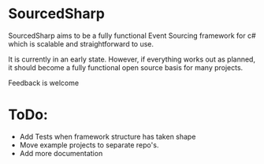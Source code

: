 # SourcedSharp
SourcedSharp aims to be a fully functional Event Sourcing framework for c# which is scalable and straightforward to use.

It is currently in an early state. However, if everything works out as planned, it should become a fully functional open source basis for many projects.

Feedback is welcome

# ToDo:
- Add Tests when framework structure has taken shape
- Move example projects to separate repo's.
- Add more documentation


